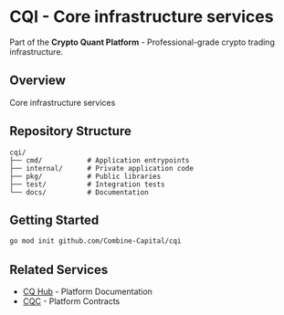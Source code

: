 # CQI - Core infrastructure services

Part of the **Crypto Quant Platform** - Professional-grade crypto trading infrastructure.

## Overview
Core infrastructure services

## Repository Structure
```
cqi/
├── cmd/           # Application entrypoints
├── internal/      # Private application code
├── pkg/           # Public libraries
├── test/          # Integration tests
└── docs/          # Documentation
```

## Getting Started
```bash
go mod init github.com/Combine-Capital/cqi
```

## Related Services
- [CQ Hub](https://github.com/Combine-Capital/cqhub) - Platform Documentation
- [CQC](https://github.com/Combine-Capital/cqc) - Platform Contracts
